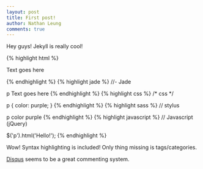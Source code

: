 ```yaml
---
layout: post
title: First post!
author: Nathan Leung
comments: true
---
```

Hey guys!  Jekyll is really cool!

{% highlight html %}
<!-- HTML -->

<p>Text goes here</p>
{% endhighlight %}
{% highlight jade %}
//- Jade

p Text goes here
{% endhighlight %}
{% highlight css %}
/* css */

p {
  color: purple;
}
{% endhighlight %}
{% highlight sass %}
// stylus

p
  color purple
{% endhighlight %}
{% highlight javascript %}
// Javascript (jQuery)

$('p').html('Hello!');
{% endhighlight %}

Wow!  Syntax highlighting is included!  Only thing missing is tags/categories.

[Disqus](http://disqus.com) seems to be a great commenting system.
